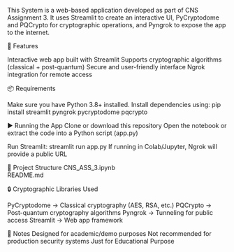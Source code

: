 
This System is a web-based application developed as part of CNS Assignment 3.
It uses Streamlit to create an interactive UI, PyCryptodome and PQCrypto for cryptographic operations, and Pyngrok to expose the app to the internet.

🚀 Features

Interactive web app built with Streamlit
Supports cryptographic algorithms (classical + post-quantum)
Secure and user-friendly interface
Ngrok integration for remote access

📦 Requirements

Make sure you have Python 3.8+ installed.
Install dependencies using:
pip install streamlit pyngrok pycryptodome pqcrypto

▶️ Running the App
Clone or download this repository
Open the notebook or extract the code into a Python script (app.py)

Run Streamlit:
streamlit run app.py
If running in Colab/Jupyter, Ngrok will provide a public URL

📂 Project Structure
CNS_ASS_3.ipynb   
README.md         

🔒 Cryptographic Libraries Used

PyCryptodome → Classical cryptography (AES, RSA, etc.)
PQCrypto → Post-quantum cryptography algorithms
Pyngrok → Tunneling for public access
Streamlit → Web app framework

📝 Notes
Designed for academic/demo purposes
Not recommended for production security systems
Just for Educational Purpose
